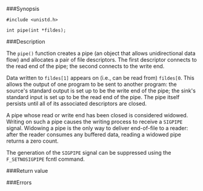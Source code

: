 ###Synopsis

`#include <unistd.h>`

`int pipe(int *fildes);`


###Description

The `pipe()` function creates a pipe (an object that allows unidirectional data flow) and allocates a pair of file descriptors. The first descriptor connects to the read end of the pipe; the second connects to the write end.

Data written to `fildes[1]` appears on (i.e., can be read from) `fildes[0`.  This allows the output of one program to be sent to another program: the source's standard output is set up to be the write end of the pipe; the sink's standard input is set up to be the read end of the pipe.  The pipe itself persists until all of its associated descriptors are closed.

A pipe whose read or write end has been closed is considered widowed.  Writing on such a pipe causes the writing process to receive a `SIGPIPE` signal.  Widowing a pipe is the only way to deliver end-of-file to a reader: after the reader consumes any buffered data, reading a widowed pipe returns a zero count.

The generation of the `SIGPIPE` signal can be suppressed using the `F_SETNOSIGPIPE` fcntl command.

###Return value

###Errors